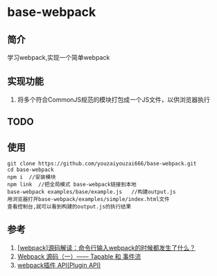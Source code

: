 # base-webpack

## 简介
学习webpack,实现一个简单webpack

## 实现功能
1. 将多个符合CommonJS规范的模块打包成一个JS文件，以供浏览器执行

## TODO


## 使用
```
git clone https://github.com/youzaiyouzai666/base-webpack.git
cd base-webpack
npm i  //安装模块
npm link  //把全局模式 base-webpack链接到本地
base-webpack examples/base/example.js   //构建output.js
用浏览器打开base-webpack/examples/simple/index.html文件
查看控制台,就可以看到构建的output.js的执行结果
 ```


## 参考
1. [[webpack]源码解读：命令行输入webpack的时候都发生了什么？](https://github.com/DDFE/DDFE-blog/issues/12)
2. [Webpack 源码（一）—— Tapable 和 事件流](https://segmentfault.com/a/1190000008060440)
3. [webpack插件 API(Plugin API)](https://doc.webpack-china.org/api/plugins/)